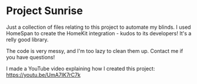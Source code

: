 # Project Sunrise
Just a collection of files relating to this project to automate my blinds. 
I used HomeSpan to create the HomeKit integration - kudos to its developers! It's a relly good library. 

The code is very messy, and I'm too lazy to clean them up. Contact me if you have questions! 

I made a YouTube video explaining how I created this project: 
https://youtu.be/UmA7IK7rC7k
